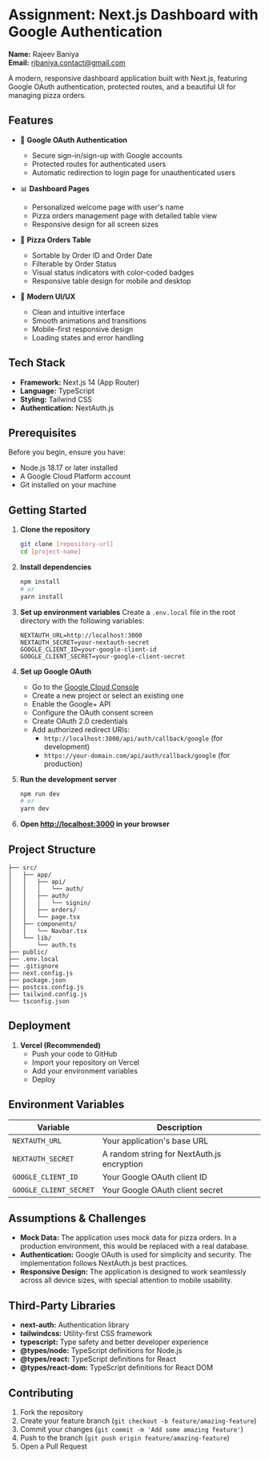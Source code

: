 # Assignment: Next.js Dashboard with Google Authentication

**Name:** Rajeev Baniya  
**Email:** rjbaniya.contact@gmail.com

A modern, responsive dashboard application built with Next.js, featuring Google OAuth authentication, protected routes, and a beautiful UI for managing pizza orders.

## Features

- 🔐 **Google OAuth Authentication**
  - Secure sign-in/sign-up with Google accounts
  - Protected routes for authenticated users
  - Automatic redirection to login page for unauthenticated users

- 📊 **Dashboard Pages**
  - Personalized welcome page with user's name
  - Pizza orders management page with detailed table view
  - Responsive design for all screen sizes

- 🍕 **Pizza Orders Table**
  - Sortable by Order ID and Order Date
  - Filterable by Order Status
  - Visual status indicators with color-coded badges
  - Responsive table design for mobile and desktop

- 🎨 **Modern UI/UX**
  - Clean and intuitive interface
  - Smooth animations and transitions
  - Mobile-first responsive design
  - Loading states and error handling

## Tech Stack

- **Framework:** Next.js 14 (App Router)
- **Language:** TypeScript
- **Styling:** Tailwind CSS
- **Authentication:** NextAuth.js

## Prerequisites

Before you begin, ensure you have:
- Node.js 18.17 or later installed
- A Google Cloud Platform account
- Git installed on your machine

## Getting Started

1. **Clone the repository**
   ```bash
   git clone [repository-url]
   cd [project-name]
   ```

2. **Install dependencies**
   ```bash
   npm install
   # or
   yarn install
   ```

3. **Set up environment variables**
   Create a `.env.local` file in the root directory with the following variables:
   ```env
   NEXTAUTH_URL=http://localhost:3000
   NEXTAUTH_SECRET=your-nextauth-secret
   GOOGLE_CLIENT_ID=your-google-client-id
   GOOGLE_CLIENT_SECRET=your-google-client-secret
   ```

4. **Set up Google OAuth**
   - Go to the [Google Cloud Console](https://console.cloud.google.com)
   - Create a new project or select an existing one
   - Enable the Google+ API
   - Configure the OAuth consent screen
   - Create OAuth 2.0 credentials
   - Add authorized redirect URIs:
     - `http://localhost:3000/api/auth/callback/google` (for development)
     - `https://your-domain.com/api/auth/callback/google` (for production)

5. **Run the development server**
   ```bash
   npm run dev
   # or
   yarn dev
   ```

6. **Open [http://localhost:3000](http://localhost:3000) in your browser**

## Project Structure

```
├── src/
│   ├── app/
│   │   ├── api/
│   │   │   └── auth/
│   │   ├── auth/
│   │   │   └── signin/
│   │   ├── orders/
│   │   └── page.tsx
│   ├── components/
│   │   └── Navbar.tsx
│   └── lib/
│       └── auth.ts
├── public/
├── .env.local
├── .gitignore
├── next.config.js
├── package.json
├── postcss.config.js
├── tailwind.config.js
└── tsconfig.json
```

## Deployment

1. **Vercel (Recommended)**
   - Push your code to GitHub
   - Import your repository on Vercel
   - Add your environment variables
   - Deploy


## Environment Variables

| Variable | Description |
|----------|-------------|
| `NEXTAUTH_URL` | Your application's base URL |
| `NEXTAUTH_SECRET` | A random string for NextAuth.js encryption |
| `GOOGLE_CLIENT_ID` | Your Google OAuth client ID |
| `GOOGLE_CLIENT_SECRET` | Your Google OAuth client secret |

## Assumptions & Challenges

- **Mock Data:** The application uses mock data for pizza orders. In a production environment, this would be replaced with a real database.
- **Authentication:** Google OAuth is used for simplicity and security. The implementation follows NextAuth.js best practices.
- **Responsive Design:** The application is designed to work seamlessly across all device sizes, with special attention to mobile usability.

## Third-Party Libraries

- **next-auth:** Authentication library
- **tailwindcss:** Utility-first CSS framework
- **typescript:** Type safety and better developer experience
- **@types/node:** TypeScript definitions for Node.js
- **@types/react:** TypeScript definitions for React
- **@types/react-dom:** TypeScript definitions for React DOM

## Contributing

1. Fork the repository
2. Create your feature branch (`git checkout -b feature/amazing-feature`)
3. Commit your changes (`git commit -m 'Add some amazing feature'`)
4. Push to the branch (`git push origin feature/amazing-feature`)
5. Open a Pull Request

 